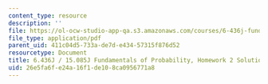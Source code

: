 ```yaml
---
content_type: resource
description: ''
file: https://ol-ocw-studio-app-qa.s3.amazonaws.com/courses/6-436j-fundamentals-of-probability-fall-2018/26e5fa6fe24a16f1de108ca0956771a8_MIT6_436JF18_hw2solutions.pdf
file_type: application/pdf
parent_uid: 411c04d5-733a-de7d-e434-57315f876d52
resourcetype: Document
title: 6.436J / 15.085J Fundamentals of Probability, Homework 2 Solutions
uid: 26e5fa6f-e24a-16f1-de10-8ca0956771a8
---
```

